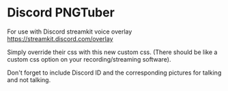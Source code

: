 # Discord PNGTuber

For use with Discord streamkit voice overlay
https://streamkit.discord.com/overlay

Simply override their css with this new custom css. (There should be like a custom css option on your recording/streaming software).

Don't forget to include Discord ID and the corresponding pictures for talking and not talking.
